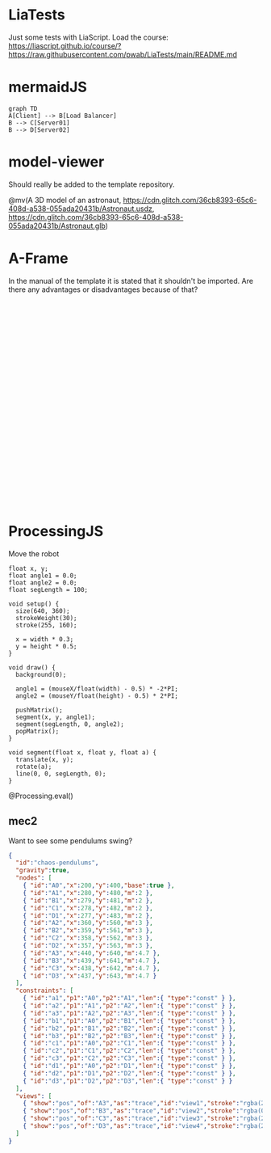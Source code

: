 <!--
author:   Philipp Wabnitz
version:  0.0.3
language: en
comment:  Just some LiaScript tests

script:
    https://unpkg.com/@google/model-viewer@v0.8.0/dist/model-viewer-legacy.js
    https://cdnjs.cloudflare.com/ajax/libs/processing.js/1.6.6/processing.min.js

@mv: <model-viewer src="@2" ios-src="@1" alt="@0" background-color="grey" shadow-intensity="1" camera-controls ar ar-scale="fixed" interaction-prompt="auto" auto-rotate magic-leap style="width:100%;height:400px"></model-viewer>

import:
    https://raw.githubusercontent.com/LiaTemplates/mermaid_template/master/README.md
    https://raw.githubusercontent.com/LiaTemplates/processingjs/master/README.md
    https://raw.githubusercontent.com/LiaTemplates/aframe/master/README.md
    https://raw.githubusercontent.com/LiaTemplates/mec2/main/README.md
-->

# LiaTests

Just some tests with LiaScript.
Load the course: https://liascript.github.io/course/?https://raw.githubusercontent.com/pwab/LiaTests/main/README.md

# mermaidJS

``` @mermaid(2)
graph TD
A[Client] --> B[Load Balancer]
B --> C[Server01]
B --> D[Server02]
```

# model-viewer

Should really be added to the template repository.

@mv(A 3D model of an astronaut,
  https://cdn.glitch.com/36cb8393-65c6-408d-a538-055ada20431b/Astronaut.usdz,
  https://cdn.glitch.com/36cb8393-65c6-408d-a538-055ada20431b/Astronaut.glb)

# A-Frame

In the manual of the template it is stated that it shouldn't be imported. Are there any advantages or disadvantages because of that?

<div style="height: 400px; width: 100%">
<a-scene embedded background="color: #ECECEC">
  <a-box position="-1 0.5 -3" rotation="0 45 0" color="#4CC3D9" shadow></a-box>
  <a-sphere position="0 1.25 -5" radius="1.25" color="#EF2D5E" shadow></a-sphere>
  <a-cylinder position="1 0.75 -3" radius="0.5" height="1.5" color="#FFC65D" shadow></a-cylinder>
  <a-plane position="0 0 -4" rotation="-90 0 0" width="4" height="4" color="#7BC8A4" shadow></a-plane>
</a-scene>
</div>

# ProcessingJS

Move the robot

```p5 -Roboterarm
float x, y;
float angle1 = 0.0;
float angle2 = 0.0;
float segLength = 100;

void setup() {
  size(640, 360);
  strokeWeight(30);
  stroke(255, 160);

  x = width * 0.3;
  y = height * 0.5;
}

void draw() {
  background(0);

  angle1 = (mouseX/float(width) - 0.5) * -2*PI;
  angle2 = (mouseY/float(height) - 0.5) * 2*PI;

  pushMatrix();
  segment(x, y, angle1);
  segment(segLength, 0, angle2);
  popMatrix();
}

void segment(float x, float y, float a) {
  translate(x, y);
  rotate(a);
  line(0, 0, segLength, 0);
}
```
@Processing.eval()

## mec2

Want to see some pendulums swing?

``` json @mec2
{
  "id":"chaos-pendulums",
  "gravity":true,
  "nodes": [
    { "id":"A0","x":200,"y":400,"base":true },
    { "id":"A1","x":280,"y":480,"m":2 },
    { "id":"B1","x":279,"y":481,"m":2 },
    { "id":"C1","x":278,"y":482,"m":2 },
    { "id":"D1","x":277,"y":483,"m":2 },
    { "id":"A2","x":360,"y":560,"m":3 },
    { "id":"B2","x":359,"y":561,"m":3 },
    { "id":"C2","x":358,"y":562,"m":3 },
    { "id":"D2","x":357,"y":563,"m":3 },
    { "id":"A3","x":440,"y":640,"m":4.7 },
    { "id":"B3","x":439,"y":641,"m":4.7 },
    { "id":"C3","x":438,"y":642,"m":4.7 },
    { "id":"D3","x":437,"y":643,"m":4.7 }
  ],
  "constraints": [
    { "id":"a1","p1":"A0","p2":"A1","len":{ "type":"const" } },
    { "id":"a2","p1":"A1","p2":"A2","len":{ "type":"const" } },
    { "id":"a3","p1":"A2","p2":"A3","len":{ "type":"const" } },
    { "id":"b1","p1":"A0","p2":"B1","len":{ "type":"const" } },
    { "id":"b2","p1":"B1","p2":"B2","len":{ "type":"const" } },
    { "id":"b3","p1":"B2","p2":"B3","len":{ "type":"const" } },
    { "id":"c1","p1":"A0","p2":"C1","len":{ "type":"const" } },
    { "id":"c2","p1":"C1","p2":"C2","len":{ "type":"const" } },
    { "id":"c3","p1":"C2","p2":"C3","len":{ "type":"const" } },
    { "id":"d1","p1":"A0","p2":"D1","len":{ "type":"const" } },
    { "id":"d2","p1":"D1","p2":"D2","len":{ "type":"const" } },
    { "id":"d3","p1":"D2","p2":"D3","len":{ "type":"const" } }
  ],
  "views": [
    { "show":"pos","of":"A3","as":"trace","id":"view1","stroke":"rgba(255,0,0,.5)" },
    { "show":"pos","of":"B3","as":"trace","id":"view2","stroke":"rgba(0,255,0,.5)" },
    { "show":"pos","of":"C3","as":"trace","id":"view3","stroke":"rgba(255,255,0,.5)" },
    { "show":"pos","of":"D3","as":"trace","id":"view4","stroke":"rgba(255,0,255,.5)" }
  ]
}
```
